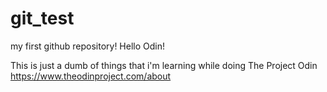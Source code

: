 # git_test
my first github repository!
Hello Odin!

This is just a dumb of things that i'm learning while doing The Project Odin
https://www.theodinproject.com/about